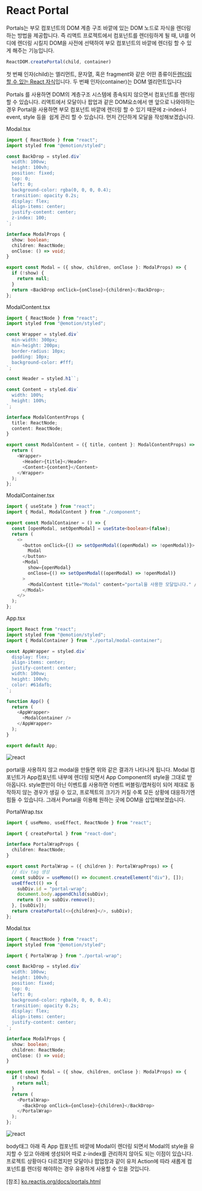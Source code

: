 # React Portal

Portals는 부모 컴포넌트의 DOM 계층 구조 바깥에 있는 DOM 노드로 자식을 렌더링하는 방법을 제공합니다. 즉 리액트 프로젝트에서 컴포넌트를 렌더링하게 될 때, UI를 어디에 렌더링 시킬지 DOM을 사전에 선택하여 부모 컴포넌트의 바깥에 렌더링 할 수 있게 해주는 기능입니다.

```jsx
ReactDOM.createPortal(child, container)
```

첫 번째 인자(child)는 엘리먼트, 문자열, 혹은 fragment와 같은 어떤 종류이든[렌더링할 수 있는 React 자식](https://ko.reactjs.org/docs/react-component.html#render)입니다. 두 번째 인자(container)는 DOM 엘리먼트입니다

Portals 를 사용하면 DOM의 계층구조 시스템에 종속되지 않으면서 컴포넌트를 렌더링 할 수 있습니다. 리액트에서 모달이나 팝업과 같은 DOM요소에서 맨 앞으로 나와야하는 경우 Portal을 사용하면 부모 컴포넌트 바깥에 렌더링 할 수 있기 때문에 z-index나 event, style 등을  쉽게 관리 할 수 있습니다. 먼저 간단하게 모달을 작성해보겠습니다.

Modal.tsx

```typescript jsx
import { ReactNode } from "react";
import styled from "@emotion/styled";

const BackDrop = styled.div`
  width: 100vw;
  height: 100vh;
  position: fixed;
  top: 0;
  left: 0;
  background-color: rgba(0, 0, 0, 0.4);
  transition: opacity 0.2s;
  display: flex;
  align-items: center;
  justify-content: center;
  z-index: 100;
`;

interface ModalProps {
  show: boolean;
  children: ReactNode;
  onClose: () => void;
}

export const Modal = ({ show, children, onClose }: ModalProps) => {
  if (!show) {
    return null;
  }
  return <BackDrop onClick={onClose}>{children}</BackDrop>;
};

```

ModalContent.tsx

```typescript jsx
import { ReactNode } from "react";
import styled from "@emotion/styled";

const Wrapper = styled.div`
  min-width: 300px;
  min-height: 200px;
  border-radius: 10px;
  padding: 10px;
  background-color: #fff;
`;

const Header = styled.h1``;

const Content = styled.div`
  width: 100%;
  height: 100%;
`;

interface ModalContentProps {
  title: ReactNode;
  content: ReactNode;
}

export const ModalContent = ({ title, content }: ModalContentProps) => {
  return (
    <Wrapper>
      <Header>{title}</Header>
      <Content>{content}</Content>
    </Wrapper>
  );
};

```

ModalContainer.tsx

```typescript jsx
import { useState } from "react";
import { Modal, ModalContent } from "./component";

export const ModalContainer = () => {
  const [openModal, setOpenModal] = useState<boolean>(false);
  return (
    <>
      <button onClick={() => setOpenModal((openModal) => !openModal)}>
        Modal
      </button>
      <Modal
        show={openModal}
        onClose={() => setOpenModal((openModal) => !openModal)}
      >
        <ModalContent title="Modal" content="portal을 사용한 모달입니다." />
      </Modal>
    </>
  );
};

```

App.tsx

```typescript jsx
import React from "react";
import styled from "@emotion/styled";
import { ModalContainer } from "./portal/modal-container";

const AppWrapper = styled.div`
  display: flex;
  align-items: center;
  justify-content: center;
  width: 100vw;
  height: 100vh;
  color: #61dafb;
`;

function App() {
  return (
    <AppWrapper>
      <ModalContainer />
    </AppWrapper>
  );
}

export default App;

```
![react](../images/react/img.gif)

portal을 사용하지 않고 modal을 만들면 위와 같은 결과가 나타나게 됩니다. Modal 컴포넌트가 App컴포넌트 내부에 렌더링 되면서 App Component의 style을 그대로 받아옵니다. style뿐만이 아닌 이벤트를 사용하면 이벤트 버블링/캡쳐링이 되어 제대로 동작하지 않는 경우가 생길 수 있고, 프로젝트의 크기가 커질 수록 모든 상황에 대응하기엔 힘들 수 있습니다. 그래서 Portal을 이용해 원하는 곳에 DOM을 삽입해보겠습니다.

PortalWrap.tsx

```typescript jsx
import { useMemo, useEffect, ReactNode } from "react";

import { createPortal } from "react-dom";

interface PortalWrapProps {
  children: ReactNode;
}

export const PortalWrap = ({ children }: PortalWrapProps) => {
  // div tag 생성
  const subDiv = useMemo(() => document.createElement("div"), []);
  useEffect(() => {
    subDiv.id = "portal-wrap";
    document.body.appendChild(subDiv);
    return () => subDiv.remove();
  }, [subDiv]);
  return createPortal(<>{children}</>, subDiv);
};

```

Modal.tsx

```typescript jsx
import { ReactNode } from "react";
import styled from "@emotion/styled";

import { PortalWrap } from "./portal-wrap";

const BackDrop = styled.div`
  width: 100vw;
  height: 100vh;
  position: fixed;
  top: 0;
  left: 0;
  background-color: rgba(0, 0, 0, 0.4);
  transition: opacity 0.2s;
  display: flex;
  align-items: center;
  justify-content: center;
`;

interface ModalProps {
  show: boolean;
  children: ReactNode;
  onClose: () => void;
}

export const Modal = ({ show, children, onClose }: ModalProps) => {
  if (!show) {
    return null;
  }
  return (
    <PortalWrap>
      <BackDrop onClick={onClose}>{children}</BackDrop>
    </PortalWrap>
  );
};

```

![react](../images/react/img_1.gif)

body태그 아래 즉 App 컴포넌트 바깥에 Modal이 렌더링 되면서 Modal의 style을 유지할 수 있고 아래에 생성되어 따로 z-index를 관리하지 않아도 되는 이점이 있습니다. 프로젝트 상황마다 다르겠지만 모달이나 팝업창과 같이 유저 Action에 따라 새롭게 컴포넌트를 렌더링 해야하는 경우 유용하게 사용할 수 있을 것입니다.

\[참조\] [ko.reactjs.org/docs/portals.html](https://ko.reactjs.org/docs/portals.html)